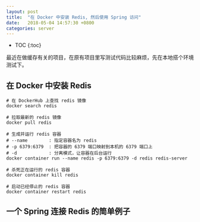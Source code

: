 ```yaml
---
layout: post
title:  "在 Docker 中安装 Redis, 然后使用 Spring 访问"
date:   2018-05-04 14:57:30 +0800
categories: server
---
```


* TOC
{:toc}


最近在做缓存有关的项目，在原有项目里写测试代码比较麻烦，先在本地搭个环境测试下。

## 在 Docker 中安装 Redis

```
# 在 DockerHub 上查找 redis 镜像
docker search redis

# 拉取最新的 redis 镜像
docker pull redis

# 生成并运行 redis 容器
# --name        : 指定容器名为 redis
# -p 6379:6379  : 把容器的 6379 端口映射到本机的 6379 端口上
# -d            : 分离模式，让容器在后台运行
docker container run --name redis -p 6379:6379 -d redis redis-server

# 杀死正在运行的 redis 容器
docker container kill redis

# 启动已经停止的 redis 容器
docker container restart redis
```

## 一个 Spring 连接 Redis 的简单例子

